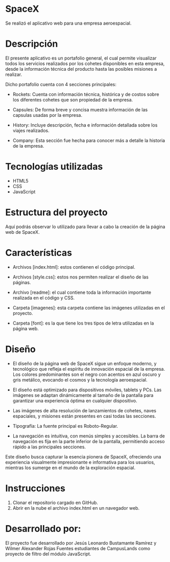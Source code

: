 # SpaceX

Se realizó el aplicativo web para una empresa aeroespacial.

# Descripción

El presente aplicativo es un portafolio general, el cual permite visualizar todos los servicios realizados por los cohetes disponibles en esta empresa, desde la información técnica del producto hasta las posibles misiones a realizar.

Dicho portafolio cuenta con 4 secciones principales: 

* Rockets: Cuenta con información técnica, histórica y de costos sobre los diferentes cohetes que son propiedad de la empresa.

* Capsules: De forma breve y concisa muestra información de las capsulas usadas por la empresa.

* History: Incluye descripción, fecha e información detallada sobre los viajes realizados.

* Company: Esta sección fue hecha para conocer más a detalle la historia de la empresa.

# Tecnologías utilizadas

* HTML5
* CSS
* JavaScript

# Estructura del proyecto

Aquí podrás observar lo utilizado para llevar a cabo la creación de la página web de SpaceX. 

# Características

* Archivos [index.html]: estos contienen el código principal.

* Archivos [style.css]: estos nos permiten realizar el diseño de las páginas.

* Archivo [readme]: el cual contiene toda la información importante realizada en el código y CSS.

* Carpeta [imagenes]: esta carpeta contiene las imágenes utilizadas en el proyecto.

* Carpeta [font]: es la que tiene los tres tipos de letra utilizadas en la página web.

# Diseño

* El diseño de la página web de SpaceX sigue un enfoque moderno, y tecnológico que refleja el espíritu de innovación espacial de la empresa. Los colores predominantes son el negro con acentos en azul oscuro y gris metálico, evocando el cosmos y la tecnología aeroespacial.

* El diseño está optimizado para dispositivos móviles, tablets y PCs. Las imágenes se adaptan dinámicamente al tamaño de la pantalla para garantizar una experiencia óptima en cualquier dispositivo.

* Las imágenes de alta resolución de lanzamientos de cohetes, naves espaciales, y misiones están presentes en casi todas las secciones.

* Tipografía: La fuente principal es Roboto-Regular.

* La navegación es intuitiva, con menús simples y accesibles. La barra de navegación es fija en la parte inferior de la pantalla, permitiendo acceso rápido a las principales secciones.

Este diseño busca capturar la esencia pionera de SpaceX, ofreciendo una experiencia visualmente impresionante e informativa para los usuarios, mientras los sumerge en el mundo de la exploración espacial.

# Instrucciones

1. Clonar el repositorio cargado en GitHub.
2. Abrir en la nube el archivo index.html en un navegador web.

# Desarrollado por:

El proyecto fue desarrollado por Jesús Leonardo Bustamante Ramírez y Wilmer Alexander Rojas Fuentes estudiantes de CampusLands como proyecto de filtro del módulo JavaScript.